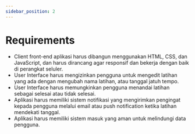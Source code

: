 ```yaml
---
sidebar_position: 2
---
```


# Requirements

- Client front-end aplikasi harus dibangun menggunakan HTML, CSS, dan JavaScript, dan harus dirancang agar responsif dan bekerja dengan baik di perangkat seluler.
- User Interface harus mengizinkan pengguna untuk mengedit latihan yang ada dengan mengubah nama latihan, atau tanggal jatuh tempo.
- User Interface harus memungkinkan pengguna menandai latihan sebagai selesai atau tidak selesai.
- Aplikasi harus memiliki sistem notifikasi yang mengirimkan pengingat kepada pengguna melalui email atau push notification ketika latihan mendekati tanggal.
- Aplikasi harus memiliki sistem masuk yang aman untuk melindungi data pengguna.